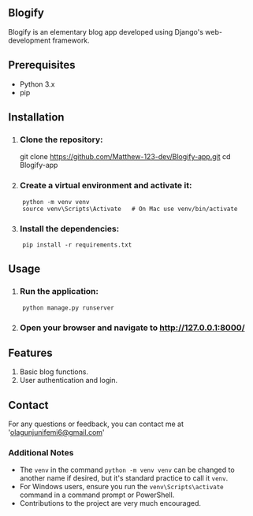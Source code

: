 ## Blogify ##

Blogify is an elementary blog app developed using Django's web-development framework.


## Prerequisites ##

- Python 3.x
- pip


## Installation ##

1. ### Clone the repository:

   git clone https://github.com/Matthew-123-dev/Blogify-app.git
   cd Blogify-app

2. ### Create a virtual environment and activate it:
~~~
    python -m venv venv
    source venv\Scripts\Activate   # On Mac use venv/bin/activate
~~~

3. ### Install the dependencies:
~~~
    pip install -r requirements.txt
~~~



## Usage ##

1. ### Run the application:
~~~
    python manage.py runserver
~~~

2. ### Open your browser and navigate to http://127.0.0.1:8000/ 



## Features ##

1. Basic blog functions.
2. User authentication and login.



## Contact ##

For any questions or feedback, you can contact me at 'olagunjunifemi6@gmail.com'


    
### Additional Notes
- The `venv` in the command `python -m venv venv` can be changed to another name if desired, but it's standard practice to call it `venv`.
- For Windows users, ensure you run the `venv\Scripts\activate` command in a command prompt or PowerShell.
- Contributions to the project are very much encouraged.
